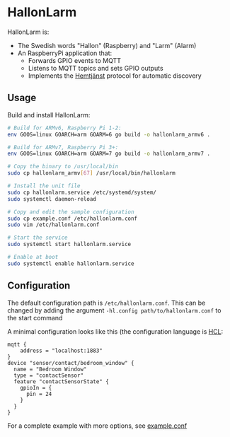 # HallonLarm

HallonLarm is:
  * The Swedish words "Hallon" (Raspberry) and "Larm" (Alarm)
  * An RaspberryPi application that:
    * Forwards GPIO events to MQTT
    * Listens to MQTT topics and sets GPIO outputs
    * Implements the [Hemtjänst](https://github.com/hemtjanst/hemtjanst) protocol for automatic discovery

## Usage

Build and install HallonLarm:

```bash
# Build for ARMv6, Raspberry Pi 1-2:
env GOOS=linux GOARCH=arm GOARM=6 go build -o hallonlarm_armv6 .

# Build for ARMv7, Raspberry Pi 3+:
env GOOS=linux GOARCH=arm GOARM=7 go build -o hallonlarm_armv7 .

# Copy the binary to /usr/local/bin
sudo cp hallonlarm_armv[67] /usr/local/bin/hallonlarm

# Install the unit file
sudo cp hallonlarm.service /etc/systemd/system/
sudo systemctl daemon-reload

# Copy and edit the sample configuration
sudo cp example.conf /etc/hallonlarm.conf
sudo vim /etc/hallonlarm.conf

# Start the service
sudo systemctl start hallonlarm.service

# Enable at boot
sudo systemctl enable hallonlarm.service
```


## Configuration

The default configuration path is `/etc/hallonlarm.conf`.
This can be changed by adding the argument `-hl.config path/to/hallonlarm.conf` to the start command

A minimal configuration looks like this (the configuration language is [HCL](https://github.com/hashicorp/hcl):
```HCL
mqtt {
    address = "localhost:1883"
}
device "sensor/contact/bedroom_window" {
  name = "Bedroom Window"
  type = "contactSensor"
  feature "contactSensorState" {
    gpioIn = {
      pin = 24
    }
  }
}
```

For a complete example with more options, see [example.conf](example.conf)